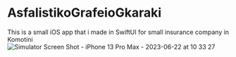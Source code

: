 # AsfalistikoGrafeioGkaraki
This is a small iOS app that i made in SwiftUI for small insurance company in Komotini
![Simulator Screen Shot - iPhone 13 Pro Max - 2023-06-22 at 10 33 27](https://github.com/angelosstaboulis/AsfalistikoGrafeioGkaraki/assets/79055304/75cd7127-8239-463c-a8f3-a73541f48a55)
